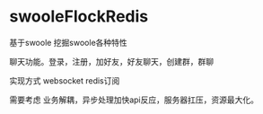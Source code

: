 # swooleFlockRedis

基于swoole  挖掘swoole各种特性

聊天功能。登录，注册，加好友，好友聊天，创建群，群聊

实现方式  websocket  redis订阅  

需要考虑  业务解耦，异步处理加快api反应，服务器扛压，资源最大化。
